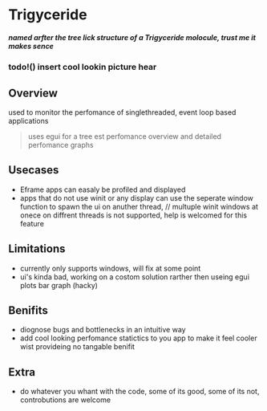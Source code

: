 # Trigyceride
##### named arfter the tree lick structure of a Trigyceride molocule, trust me it makes sence

### todo!() insert cool lookin picture hear

## Overview
used to monitor the perfomance of singlethreaded, event loop based applications
> uses egui for a tree est perfomance overview and detailed perfomance graphs

## Usecases
- Eframe apps can easaly be profiled and displayed
- apps that do not use winit or any display can use the seperate window function to spawn the ui on anuther thread, // multuple winit windows at onece on diffrent threads is not supported, help is welcomed for this feature 

## Limitations 
- currently only supports windows, will fix at some point
- ui's kinda bad, working on a costom solution rarther then useing egui plots bar graph (hacky)

## Benifits
- diognose bugs and bottlenecks in an intuitive way
- add cool looking perfomance statictics to you app to make it feel cooler wist provideing no tangable benifit 

## Extra 
- do whatever you whant with the code, some of its good, some of its not, controbutions are welcome
